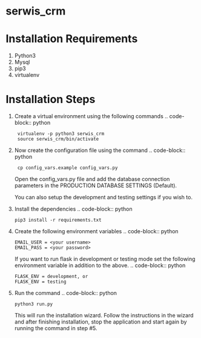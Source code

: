 # serwis_crm
   
Installation Requirements
============

1. Python3
2. Mysql
2. pip3
3. virtualenv

Installation Steps
============

1. Create a virtual environment using the following commands
    .. code-block:: python
    
        virtualenv -p python3 serwis_crm
        source serwis_crm/bin/activate
    
        
2. Now create the configuration file using the command
    .. code-block:: python
    
        cp config_vars.example config_vars.py
        
    Open the config_vars.py file and add the database connection 
    parameters in the PRODUCTION DATABASE SETTINGS (Default). 
    
    You can also setup the development and testing settings if you wish to.
        
3. Install the dependencies
   .. code-block:: python

       pip3 install -r requirements.txt

4. Create the following environment variables
   .. code-block:: python
   
       EMAIL_USER = <your username>
       EMAIL_PASS = <your password>
       
   If you want to run flask in development or testing mode set
   the following environment variable in addition to the above.
   .. code-block:: python
   
       FLASK_ENV = development, or
       FLASK_ENV = testing
   
5. Run the command
   .. code-block:: python
   
       python3 run.py
       
   This will run the installation wizard. Follow the instructions
   in the wizard and after finishing installation, stop the 
   application and start again by running the command in step #5.



